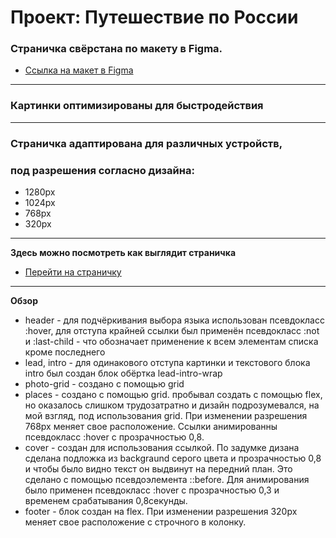 # Проект: Путешествие по России
### Страничка свёрстана по макету в Figma.
* [Ссылка на макет в Figma](https://www.figma.com/file/5S2WSbEFL6awjVWJ0NWL8Q/Sprint-3_-Russia-_-desktop-mobile?node-id=28503%3A0)
***
### Картинки оптимизированы для быстродействия
***
### Страничка адаптирована для различных устройств,
### под разрешения согласно дизайна:
* 1280px
* 1024px
* 768px
* 320px
***
**Здесь можно посмотреть как выглядит страничка**
* [Перейти на страничку](https://ninam2013.github.io/russian-travel/)
***
**Обзор**
* header - для подчёркивания выбора языка использован псевдокласс :hover, для отступа крайней ссылки был применён псевдокласс :not и :last-child - что обозначает применение к всем элементам списка кроме последнего
* lead, intro - для одинакового отступа картинки и текстового блока intro был создан блок обёртка lead-intro-wrap
* photo-grid - создано с помощью grid
* places - создано с помощью grid. пробывал создать с помощью flex, но оказалось слишком трудозатратно и дизайн подрозумевался, на мой взгляд, под использования grid.
При изменении разрешения 768px меняет свое расположение. Ссылки анимированны псевдокласс :hover c прозрачностью 0,8.
* cover - создан для использования ссылкой. По задумке дизана сделана подложка из backgraund серого цвета и прозрачностью 0,8 и чтобы было видно текст он выдвинут на передний план. Это сделано с помощью псевдоэлемента ::before. Для анимирования было применен псевдокласс :hover c прозрачностью 0,3 и временем срабатывания 0,8секунды.
* footer - блок создан на flex. При изменении разрешения 320px меняет свое расположение с строчного в колонку.

